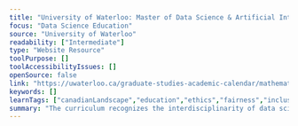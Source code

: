 ```yaml
---
title: "University of Waterloo: Master of Data Science & Artificial Intelligence "
focus: "Data Science Education"
source: "University of Waterloo"
readability: ["Intermediate"]
type: "Website Resource"
toolPurpose: []
toolAccessibilityIssues: []
openSource: false
link: "https://uwaterloo.ca/graduate-studies-academic-calendar/mathematics/data-science-and-artificial-intelligence/master-data-science-and-artificial-intelligence-mdsai"
keywords: []
learnTags: ["canadianLandscape","education","ethics","fairness","inclusivePractice","machineLearning"]
summary: "The curriculum recognizes the interdisciplinarity of data science and AI, as well as the importance of experiential learning, and provides strong core training so that graduates can easily adapt to changes and new challenges in the industry.  "
---
```


